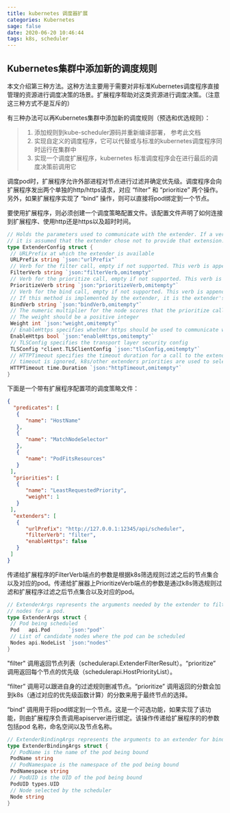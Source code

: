 ```yaml
---
title: kubernetes 调度器扩展
categories: Kubernetes
sage: false
date: 2020-06-20 10:46:44
tags: k8s, scheduler
---
```


## Kubernetes集群中添加新的调度规则

本文介绍第三种方法。这种方法主要用于需要对非标准Kubernetes调度程序直接管理的资源进行调度决策的场景。扩展程序帮助对这类资源进行调度决策。（注意这三种方式不是互斥的）

有三种办法可以再Kubernetes集群中添加新的调度规则（预选和优选规则）：

>1. 添加规则到kube-scheduler源码并重新编译部署， 参考此文档
>2. 实现自定义的调度程序，它可以代替或与标准的kubernetes调度程序同时运行在集群中
>3. 实现一个调度扩展程序，kubernetes 标准调度程序会在进行最后的调度决策前调用它

<!-- more -->

调度pod时，扩展程序允许外部进程对节点进行过滤并确定优先级。调度程序会向扩展程序发出两个单独的http/https请求，对应 “filter” 和 “prioritize” 两个操作。另外，如果扩展程序实现了 “bind” 操作，则可以直接将pod绑定到一个节点。

要使用扩展程序，则必须创建一个调度策略配置文件。该配置文件声明了如何连接到扩展程序、使用http还是https以及超时时间。

```go
// Holds the parameters used to communicate with the extender. If a verb is unspecified/empty,
// it is assumed that the extender chose not to provide that extension.
type ExtenderConfig struct {
 // URLPrefix at which the extender is available
 URLPrefix string `json:"urlPrefix"`
 // Verb for the filter call, empty if not supported. This verb is appended to the URLPrefix when issuing the filter call to extender.
 FilterVerb string `json:"filterVerb,omitempty"`
 // Verb for the prioritize call, empty if not supported. This verb is appended to the URLPrefix when issuing the prioritize call to extender.
 PrioritizeVerb string `json:"prioritizeVerb,omitempty"`
 // Verb for the bind call, empty if not supported. This verb is appended to the URLPrefix when issuing the bind call to extender.
 // If this method is implemented by the extender, it is the extender's responsibility to bind the pod to apiserver.
 BindVerb string `json:"bindVerb,omitempty"`
 // The numeric multiplier for the node scores that the prioritize call generates.
 // The weight should be a positive integer
 Weight int `json:"weight,omitempty"`
 // EnableHttps specifies whether https should be used to communicate with the extender
 EnableHttps bool `json:"enableHttps,omitempty"`
 // TLSConfig specifies the transport layer security config
 TLSConfig *client.TLSClientConfig `json:"tlsConfig,omitempty"`
 // HTTPTimeout specifies the timeout duration for a call to the extender. Filter timeout fails the scheduling of the pod. Prioritize
 // timeout is ignored, k8s/other extenders priorities are used to select the node.
 HTTPTimeout time.Duration `json:"httpTimeout,omitempty"`
}
```

下面是一个带有扩展程序配置项的调度策略文件：

```json
{
  "predicates": [
   {
      "name": "HostName"
   },
   {
      "name": "MatchNodeSelector"
   },
   {
      "name": "PodFitsResources"
   }
 ],
  "priorities": [
   {
      "name": "LeastRequestedPriority",
      "weight": 1
   }
 ],
  "extenders": [
   {
      "urlPrefix": "http://127.0.0.1:12345/api/scheduler",
      "filterVerb": "filter",
      "enableHttps": false
   }
 ]
}
```

传递给扩展程序的FilterVerb端点的参数是根据k8s筛选规则过滤之后的节点集合以及对应的pod。传递给扩展器上PrioritizeVerb端点的参数是通过k8s筛选规则过滤和扩展程序过滤之后节点集合以及对应的pod。

```go
// ExtenderArgs represents the arguments needed by the extender to filter/prioritize
// nodes for a pod.
type ExtenderArgs struct {
 // Pod being scheduled
 Pod   api.Pod      `json:"pod"`
 // List of candidate nodes where the pod can be scheduled
 Nodes api.NodeList `json:"nodes"`
}
```

"filter" 调用返回节点列表（schedulerapi.ExtenderFilterResult）。“prioritize” 调用返回每个节点的优先级（schedulerapi.HostPriorityList）。

“filter” 调用可以跟进自身的过滤规则删减节点。“prioritize” 调用返回的分数会加到k8s（通过对应的优先级函数计算）的分数来用于最终节点的选择。

“bind” 调用用于将pod绑定到一个节点。这是一个可选功能，如果实现了该功能，则由扩展程序负责调用apiserver进行绑定。该操作传递给扩展程序的的参数包括pod 名称，命名空间以及节点名称。

```go
// ExtenderBindingArgs represents the arguments to an extender for binding a pod to a node.
type ExtenderBindingArgs struct {
 // PodName is the name of the pod being bound
 PodName string
 // PodNamespace is the namespace of the pod being bound
 PodNamespace string
 // PodUID is the UID of the pod being bound
 PodUID types.UID
 // Node selected by the scheduler
 Node string
}
```